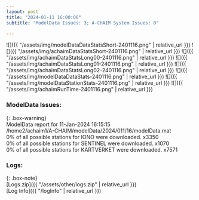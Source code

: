 ```yaml
---
layout: post
title: "2024-01-11 16:00:00"
subtitle: "ModelData Issues: 3; A-CHAIM System Issues: 0"

---
```


![]({{ "/assets/img/modelDataDataStatsShort-2401116.png" | relative_url }})
![]({{ "/assets/img/achaimDataStatsShort-2401116.png" | relative_url }})
![]({{ "/assets/img/achaimDataStatsLong00-2401116.png" | relative_url }})
![]({{ "/assets/img/achaimDataStatsLong01-2401116.png" | relative_url }})
![]({{ "/assets/img/achaimDataStatsLong02-2401116.png" | relative_url }})
![]({{ "/assets/img/modelDataDataStats-2401116.png" | relative_url }})
![]({{ "/assets/img/modelDataStationStats-2401116.png" | relative_url }})
![]({{ "/assets/img/achaimRunTime-2401116.png" | relative_url }})


### ModelData Issues:  
  
{: .box-warning}  
 ModelData report for 11-Jan-2024 16:15:15   
 /home2/achaim1/A-CHAIM/modelData/2024/011/16/modelData.mat   
 0% of all possible stations for IONO were downloaded. x3350   
 0% of all possible stations for SENTINEL were downloaded. x1070   
 0% of all possible stations for KARTVERKET were downloaded. x7571   
  


### Logs:  
  
{: .box-note}  
[Logs.zip]({{ "/assets/other/logs.zip" | relative_url }})  
[Log Info]({{ "/logInfo" | relative_url }})  

